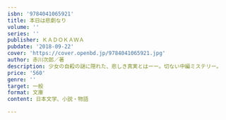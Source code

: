 ```yaml
---
isbn: '9784041065921'
title: 本日は悲劇なり
volume: ''
series: ''
publisher: ＫＡＤＯＫＡＷＡ
pubdate: '2018-09-22'
cover: 'https://cover.openbd.jp/9784041065921.jpg'
author: 赤川次郎／著
description: 少女の自殺の謎に隠れた、悲しき真実とはーー。切ない中編ミステリー。
price: '560'
genre: ''
target: 一般
format: 文庫
content: 日本文学、小説・物語

---
```

